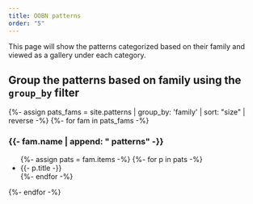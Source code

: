 ```yaml
---
title: OOBN patterns
order: "5"
---
```




This page will show the patterns categorized based on their family and viewed as a gallery under each category.

## Group the patterns based on family using the ```group_by``` filter

<div>
  {%- assign pats_fams = site.patterns | group_by: 'family' | sort: "size" | reverse -%}
  {%- for fam in pats_fams -%}
  <h3>{{- fam.name | append: " patterns" -}}</h3>
  <ul>
    {%- assign pats = fam.items -%}
    {%- for p in pats -%}
    <li>{{- p.title -}}</li>
    {%- endfor -%}

  </ul>
  {%- endfor -%}
</div>

